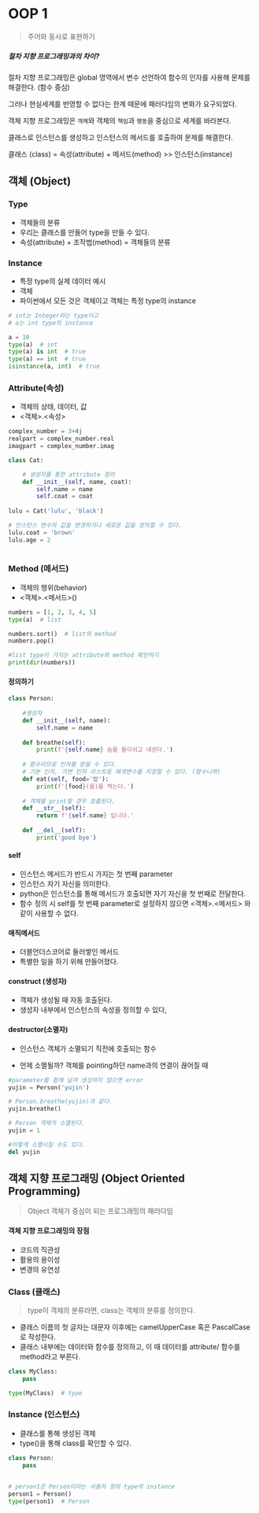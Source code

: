 # OOP 1

> 주어와 동사로 표현하기



##### 절차 지향 프로그래밍과의 차이?

절차 지향 프로그래밍은 global 영역에서 변수 선언하여 함수의 인자를 사용해 문제를 해결한다. (함수 중심)

그러나 현실세계를 반영할 수 없다는 한계 때문에 패러다임의 변화가 요구되었다.

객체 지향 프로그래밍은 `객체`와 객체의 `책임`과 `행동`을 중심으로 세계를 바라본다.

 클래스로 인스턴스를 생성하고 인스턴스의 메서드를 호출하여 문제를 해결한다.



클래스 (class)  =  속성(attribute) + 메서드(method) >> 인스턴스(instance)



## 객체 (Object)



### Type

- 객체들의 분류
- 우리는 클래스를 만들어 type을 만들 수 있다.
- 속성(attribute) + 조작법(method) = 객체들의 분류



### Instance

- 특정 type의 실제 데이터 예시
- 객체
- 파이썬에서 모든 것은 객체이고 객체는 특정 type의 instance



```python
# int는 Integer라는 type이고
# a는 int type의 instance 

a = 10
type(a)  # int
type(a) is int  # true
type(a) == int  # true
isinstance(a, int)  # true
```



### Attribute(속성)

- 객체의 상태, 데이터, 값
- <객체>.<속성>



```python
complex_number = 3+4j
realpart = complex_number.real
imagpart = complex_number.imag
```



```python
class Cat:

    # 생성자를 통한 attribute 정의
	def __init__(self, name, coat):
        self.name = name
        self.coat = coat
        
lulu = Cat('lulu', 'black')

# 인스턴스 변수의 값을 변경하거나 새로운 값을 정의할 수 있다.
lulu.coat = 'brown'
lulu.age = 2
		
```







### Method (메서드)

- 객체의 행위(behavior)
- <객체>.<메서드>()



```python
numbers = [1, 2, 3, 4, 5]
type(a)  # list

numbers.sort()  # list의 method
numbers.pop()

#list type이 가지는 attribute와 method 확인하기
print(dir(numbers))
```



#### 정의하기

```python
class Person:
    
    #생성자
    def __init__(self, name):
        self.name = name
	
    def breathe(self):
        print(f'{self.name} 숨을 들이쉬고 내쉰다.')
	
    # 함수이므로 인자를 받을 수 있다.
    # 기본 인자, 가변 인자 리스트등 매개변수를 지정할 수 있다. (함수니까)
    def eat(self, food='밥'):
        print(f'{food}(을)를 먹는다.')
    
    # 객체를 print할 경우 호출된다.
   	def __str__(self):
        return f'{self.name} 입니다.'
    
	def __del__(self):
        print('good bye')
```



#### self

- 인스턴스 메서드가 반드시 가지는 첫 번째 parameter
- 인스턴스 자기 자신을 의미한다.
- python은 인스턴스를 통해 메서드가 호출되면 자기 자신을 첫 번째로 전달한다.
- 함수 정의 시 self를 첫 번째 parameter로 설정하지 않으면 <객체>.<메서드> 와 같이 사용할 수 없다. 



#### 매직메서드

- 더블언더스코어로 둘러쌓인 메서드
- 특별한 일을 하기 위해 만들어졌다.



#### construct (생성자)

- 객체가 생성될 때 자동 호출된다.
- 생성자 내부에서 인스턴스의 속성을 정의할 수 있다,



#### destructor(소멸자)

- 인스턴스 객체가 소멸되기 직전에 호출되는 함수

- 언제 소멸될까? 객체를 pointing하던 name과의 연결이 끊어질 때

  

```python
#parameter를 함께 넘겨 생성하지 않으면 error
yujin = Person('yujin')

# Person.breathe(yujin)과 같다.
yujin.breathe()

# Person 객체가 소멸된다.
yujin = 1

#이렇게 소멸시킬 수도 있다.
del yujin
```





## 객체 지향 프로그래밍 (Object Oriented Programming)

> Object 객체가 중심이 되는 프로그래밍의 패러다임



#### 객체 지향 프로그래밍의 장점

- 코드의 직관성
- 활용의 용이성
- 변경의 유연성 



### Class (클래스)

> type이 객체의 분류라면, class는 객체의 분류를 정의한다.



- 클래스 이름의 첫 글자는 대문자 이후에는 camelUpperCase  혹은 PascalCase로 작성한다.
- 클래스 내부에는 데이터와 함수를 정의하고, 이 때 데이터를 attribute/ 함수를 method라고 부른다.



```python
class MyClass:
	pass

type(MyClass)  # type
```



### Instance (인스턴스)

- 클래스를 통해 생성된 객체
- type()을 통해 class를 확인할 수 있다.



```python
class Person:
	pass
	

# person1은 Person이라는 사용자 정의 type의 instance
person1 = Person()
type(person1)  # Person
```


